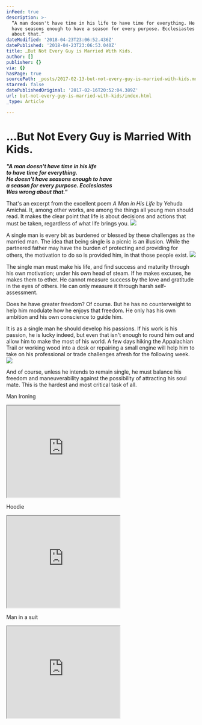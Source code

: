 ```yaml
---
inFeed: true
description: >-
  “A man doesn't have time in his life to have time for everything. He doesn't
  have seasons enough to have a season for every purpose. Ecclesiastes Was wrong
  about that.”
dateModified: '2018-04-23T23:06:52.436Z'
datePublished: '2018-04-23T23:06:53.040Z'
title: …But Not Every Guy is Married With Kids.
author: []
publisher: {}
via: {}
hasPage: true
sourcePath: _posts/2017-02-13-but-not-every-guy-is-married-with-kids.md
starred: false
datePublishedOriginal: '2017-02-16T20:52:04.389Z'
url: but-not-every-guy-is-married-with-kids/index.html
_type: Article

---
```

# ...But Not Every Guy is Married With Kids.

_**"A man doesn't have time in his life  
to have time for everything.  
He doesn't have seasons enough to have  
a season for every purpose. Ecclesiastes  
Was wrong about that."**_

That's an excerpt from the excellent poem _A Man in His Life_ by Yehuda Amichai. It, among other works, are among the things all young men should read. It makes the clear point that life is about decisions and actions that must be taken, regardless of what life brings you.
![](https://the-grid-user-content.s3-us-west-2.amazonaws.com/e39a65d0-7d08-42ac-8e05-5b4c6fc2441b.jpg)

A single man is every bit as burdened or blessed by these challenges as the married man. The idea that being single is a picnic is an illusion. While the partnered father may have the burden of protecting and providing for others, the motivation to do so is provided him, in that those people exist.
![](https://the-grid-user-content.s3-us-west-2.amazonaws.com/52a83a83-fa03-46b3-b3eb-4529800580e8.jpg)

The single man must make his life, and find success and maturity through his own motivation; under his own head of steam. If he makes excuses, he makes them to ether. He cannot measure success by the love and gratitude in the eyes of others. He can only measure it through harsh self-assessment.

Does he have greater freedom? Of course. But he has no counterweight to help him modulate how he enjoys that freedom. He only has his own ambition and his own conscience to guide him.

It is as a single man he should develop his passions. If his work is his passion, he is lucky indeed, but even that isn't enough to round him out and allow him to make the most of his world. A few days hiking the Appalachian Trail or working wood into a desk or repairing a small engine will help him to take on his professional or trade challenges afresh for the following week.
![](https://imgflo.herokuapp.com/graph/2b2431f8e7ba7b0/939c7602ca30d0525896594cc4940802/croprotate.jpg?cropheight=3425&cropwidth=4904&degrees=0&input=https%3A%2F%2Fs3-us-west-2.amazonaws.com%2Fthe-grid-img%2Fp%2Fd3d4e26b91cfaf378c347bbcedfc82a2a0717e04.jpg&x=0&y=0)

And of course, unless he intends to remain single, he must balance his freedom and maneuverability against the possibility of attracting his soul mate. This is the hardest and most critical task of all.

Man Ironing

<iframe src="https://the-grid.github.io/ed-userhtml/?g=eJxljtEKgjAYhV9leN9-XVNSTAyhq4heYa3pRrrJNpTevs3oIro88J3vnJs03qDOiofyFaoZklb0x0R6P7sKYF1X3I-KPy3mZoI50g7KoqBpVh7aa0qBlDQnGdnnJYWkOWlvlBaXD9kOE1NjrNbAGnTeTGhR7HcpDAVk7tUgfYSTpvvGrfd3i1vBvFpEYCejHTZ2gOAW2gkH99dO851jQHAaHnEeHW_zok1d" height="244" style=""></iframe>

Hoodie

<iframe src="https://the-grid.github.io/ed-userhtml/?g=eJxlztEKwiAYBeBXkd3P39kijTWCQZfRK5hzU9pUVDZ6-9ygi-jywDkf56FdcqgLqjfpjBqBdFDDpdAp-XgGWNcVD5ORr4Clm8Fv7Qic8ZoSSq53QuBQsYqfas6ONRStdl5NKsaKsgZEi277GC1G_OLZzqAfzKjTRhdt94377u-JDEoks6jcnZ2N2IURsq1sVBGe79LK0vZAMcknpNyMD6BKR-s" height="244" style=""></iframe>

Man in a suit

<iframe src="https://the-grid.github.io/ed-userhtml/?g=eJxlztEKgyAYBeBXke7n76xJRYtBsMuxV3BqKSsNlaK3nwW7GLs8cM7HeWoXHeq8kibWqOFIe9VfMx3jHGqAdV1xPxrx9li4Cea9HeBMqqJklyq_PQiFnDBWspJQWkDWcjmqDWu-rc7JBniL7sceLYb_-olP5tybQcddz9ruG4_d3xnhFY9mUak7ORuw8wMkW9mgAry2kxUnK4Fikm4IsRsfqjhJVA" height="244" style=""></iframe>